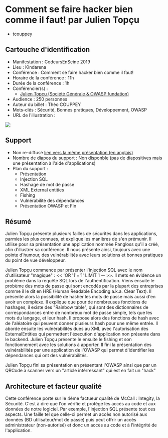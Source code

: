 # Comment se faire hacker bien comme il faut! par Julien Topçu
 - tcouppey
 
## Cartouche d'identification

 - Manifestation : CodeursEnSeine 2019
 - Lieu : Kindarena
 - Conférence : Comment se faire hacker bien comme il faut! 
 - Horaire de la conférence : 11h
 - Durée de la conférence : 1h
 - Conférencier(s) :
   - [Julien Topçu (Société Générale & OWASP fundation)](https://twitter.com/JulienTopcu)
 - Audience : 250 personnes
 - Auteur du billet : Théo COUPPEY
 - Mots-clés : Sécurité, Bonnes pratiques, Développement, OWASP
 - URL de l'illustration : 
 
 ![](https://mcdn.wallpapersafari.com/medium/93/78/WfPIYV.png)

## Support
 - Non re-diffusé [lien vers la même présentation (en anglais)](https://www.youtube.com/watch?v=ipM1_7uPC38)
 - Nombre de diapos du support : Non disponble (pas de diapositives mais une présentation à l'aide d'applications)
 - Plan du support : 
   - Présentation
   - Injection SQL
   - Hashage de mot de passe
   - XML External entities
   - Fishing
   - Vulnérabilité des dépendances
   - Présentation OWASP et Fin

## Résumé

  Julien Topçu présente plusieurs failles de sécurités dans les applications, parmies les plus connues, et explique les manières de s'en prémunir. Il utilise pour sa présentation une application nommée Pangloss qu'il a créé, afin d'illustrer sa conférence. Il nous présente ainsi, toujours avec une pointe d'humour, des vulnérabilités avec leurs solutions et bonnes pratiques du point de vue développeur. 

  Julien Topçu commence par présenter l'injection SQL avec le nom d'utilisateur "magique" : << 'OR '1'='1' LIMIT 1 -- >>. Il mets en évidence un problème dans la requête SQL lors de l'authentification. Viens ensuite le probème des mots de passe qui sont encodés par la plupart des entreprises comme il le dit en HRE (Human Readable Encoding a.k.a. Clear Text). Il présente alors la possibilité de hasher les mots de passe mais aussi d'en avoir un complexe. Il explique que pour de nombreuses fonctions de hashages, il existe des "Rainbow table", qui sont des dictionnaires de correspondances entre de nombreux mot de passe simple, tels que les mots du langage, et leur hash. Il propose alors des fonctions de hash avec de l'aléatoire qui peuvent donner plusieurs hash pour une même entrée. Il aborde ensuite les vulnérabilités dues au XML avec l'autorisation des ExternalEntities qui permettent l'éxecution d'application non présente dans le backend. Julien Topçu présente le ensuite le fishing et son fonctionnement avec les solutions à apporter. Il fini la présentation des vulnérabilités par une application de l'OWASP qui permet d'identifier les dépendances qui ont des vulnérabilités.

  Julien Topçu fini sa présentation en présentant l'OWASP ainsi que par un QRCode à scanner vers un "article intérressant" qui est en fait un "hack"
  
  
## Architecture et facteur qualité

  Cette conférence porte sur le 4ème factueur qualité de McCall : Integity, la Sécurité. C'est à dire que l'on vérifie et protège les accès au code et aux données de notre logiciel. Par exemple, l'injection SQL présente tout ces aspects. Une faille tel que celle-ci permet un accès non autorisé aux données (BD utilisateur/mot de passe) puis peut offrir un accès administrateur (non-autorisé) et donc un accès au code et à l'intégrité de l'application.
